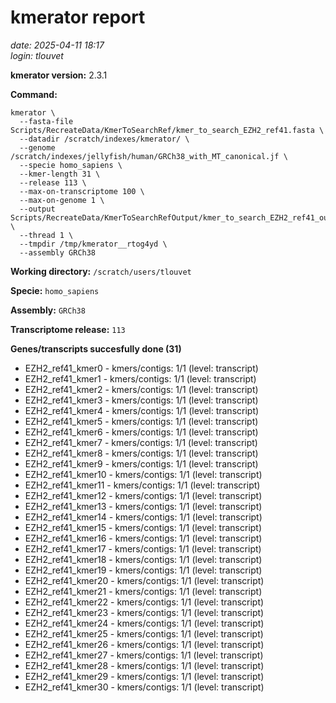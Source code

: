 # kmerator report
*date: 2025-04-11 18:17*  
*login: tlouvet*

**kmerator version:** 2.3.1

**Command:**

```
kmerator \
  --fasta-file Scripts/RecreateData/KmerToSearchRef/kmer_to_search_EZH2_ref41.fasta \
  --datadir /scratch/indexes/kmerator/ \
  --genome /scratch/indexes/jellyfish/human/GRCh38_with_MT_canonical.jf \
  --specie homo_sapiens \
  --kmer-length 31 \
  --release 113 \
  --max-on-transcriptome 100 \
  --max-on-genome 1 \
  --output Scripts/RecreateData/KmerToSearchRefOutput/kmer_to_search_EZH2_ref41_output \
  --thread 1 \
  --tmpdir /tmp/kmerator__rtog4yd \
  --assembly GRCh38
```

**Working directory:** `/scratch/users/tlouvet`

**Specie:** `homo_sapiens`

**Assembly:** `GRCh38`

**Transcriptome release:** `113`

**Genes/transcripts succesfully done (31)**

- EZH2_ref41_kmer0 - kmers/contigs: 1/1 (level: transcript)
- EZH2_ref41_kmer1 - kmers/contigs: 1/1 (level: transcript)
- EZH2_ref41_kmer2 - kmers/contigs: 1/1 (level: transcript)
- EZH2_ref41_kmer3 - kmers/contigs: 1/1 (level: transcript)
- EZH2_ref41_kmer4 - kmers/contigs: 1/1 (level: transcript)
- EZH2_ref41_kmer5 - kmers/contigs: 1/1 (level: transcript)
- EZH2_ref41_kmer6 - kmers/contigs: 1/1 (level: transcript)
- EZH2_ref41_kmer7 - kmers/contigs: 1/1 (level: transcript)
- EZH2_ref41_kmer8 - kmers/contigs: 1/1 (level: transcript)
- EZH2_ref41_kmer9 - kmers/contigs: 1/1 (level: transcript)
- EZH2_ref41_kmer10 - kmers/contigs: 1/1 (level: transcript)
- EZH2_ref41_kmer11 - kmers/contigs: 1/1 (level: transcript)
- EZH2_ref41_kmer12 - kmers/contigs: 1/1 (level: transcript)
- EZH2_ref41_kmer13 - kmers/contigs: 1/1 (level: transcript)
- EZH2_ref41_kmer14 - kmers/contigs: 1/1 (level: transcript)
- EZH2_ref41_kmer15 - kmers/contigs: 1/1 (level: transcript)
- EZH2_ref41_kmer16 - kmers/contigs: 1/1 (level: transcript)
- EZH2_ref41_kmer17 - kmers/contigs: 1/1 (level: transcript)
- EZH2_ref41_kmer18 - kmers/contigs: 1/1 (level: transcript)
- EZH2_ref41_kmer19 - kmers/contigs: 1/1 (level: transcript)
- EZH2_ref41_kmer20 - kmers/contigs: 1/1 (level: transcript)
- EZH2_ref41_kmer21 - kmers/contigs: 1/1 (level: transcript)
- EZH2_ref41_kmer22 - kmers/contigs: 1/1 (level: transcript)
- EZH2_ref41_kmer23 - kmers/contigs: 1/1 (level: transcript)
- EZH2_ref41_kmer24 - kmers/contigs: 1/1 (level: transcript)
- EZH2_ref41_kmer25 - kmers/contigs: 1/1 (level: transcript)
- EZH2_ref41_kmer26 - kmers/contigs: 1/1 (level: transcript)
- EZH2_ref41_kmer27 - kmers/contigs: 1/1 (level: transcript)
- EZH2_ref41_kmer28 - kmers/contigs: 1/1 (level: transcript)
- EZH2_ref41_kmer29 - kmers/contigs: 1/1 (level: transcript)
- EZH2_ref41_kmer30 - kmers/contigs: 1/1 (level: transcript)
